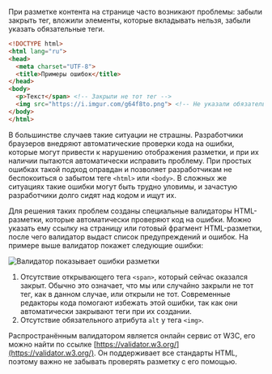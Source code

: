 
При разметке контента на странице часто возникают проблемы: забыли закрыть тег, вложили элементы, которые вкладывать нельзя, забыли указать обязательные теги.

```html
<!DOCTYPE html>
<html lang="ru">
<head>
  <meta charset="UTF-8">
  <title>Примеры ошибок</title>
</head>
<body>
  <p>Текст</span> <!-- Закрыли не тот тег -->
  <img src="https://i.imgur.com/g64f8to.png"> <!-- Не указали обязательный атрибут alt -->
</body>
</html>
```

В большинстве случаев такие ситуации не страшны. Разработчики браузеров внедряют автоматические проверки кода на ошибки, которые могут привести к нарушению отображения разметки, и при их наличии пытаются автоматически исправить проблему. При простых ошибках такой подход оправдан и позволяет разработчикам не беспокоиться о забытом теге `<html>` или `<body>`. В сложных же ситуациях такие ошибки могут быть трудно уловимы, и зачастую разработчики долго сидят над кодом и ищут их.

Для решения таких проблем созданы специальные валидаторы HTML-разметки, которые автоматически проверяют код на ошибки. Можно указать ему ссылку на страницу или готовый фрагмент HTML-разметки, после чего валидатор выдаст список предупреждений и ошибок. На примере выше валидатор покажет следующие ошибки:

![Валидатор показывает ошибки разметки](https://i.imgur.com/HxXGxQS.png)

1. Отсутствие открывающего тега `<span>`, который сейчас оказался закрыт. Обычно это означает, что мы или случайно закрыли не тот тег, как в данном случае, или открыли не тот. Современные редакторы кода помогают избежать этой ошибки, так как они автоматически закрывают теги при их создании.
2. Отсутствие обязательного атрибута `alt` у тега `<img>`.

Распространённым валидатором является онлайн сервис от W3C, его можно найти по ссылке [https://validator.w3.org/](https://validator.w3.org/). Он поддерживает все стандарты HTML, поэтому важно не забывать проверять разметку с его помощью.
